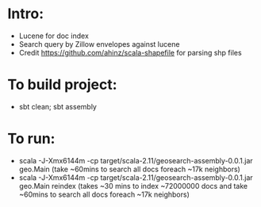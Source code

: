 # Intro:
- Lucene for doc index
- Search query by Zillow envelopes against lucene
- Credit https://github.com/ahinz/scala-shapefile for parsing shp files

# To build project:
- sbt clean; sbt assembly

# To run:
- scala -J-Xmx6144m -cp target/scala-2.11/geosearch-assembly-0.0.1.jar geo.Main (take ~60mins to search all docs foreach ~17k neighbors)
- scala -J-Xmx6144m -cp target/scala-2.11/geosearch-assembly-0.0.1.jar geo.Main reindex (takes ~30 mins to index ~72000000 docs and take ~60mins to search all docs foreach ~17k neighbors)
